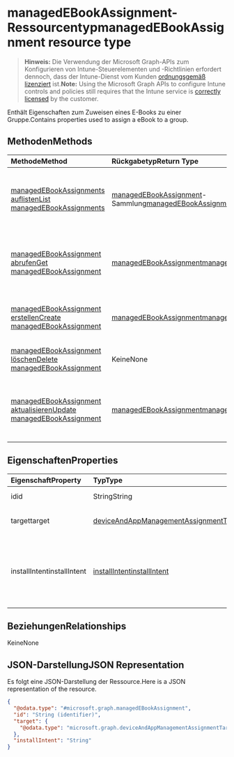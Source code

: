 # <a name="managedebookassignment-resource-type"></a><span data-ttu-id="5aef8-101">managedEBookAssignment-Ressourcentyp</span><span class="sxs-lookup"><span data-stu-id="5aef8-101">managedEBookAssignment resource type</span></span>

> <span data-ttu-id="5aef8-102">**Hinweis:** Die Verwendung der Microsoft Graph-APIs zum Konfigurieren von Intune-Steuerelementen und -Richtlinien erfordert dennoch, dass der Intune-Dienst vom Kunden [ordnungsgemäß lizenziert](https://go.microsoft.com/fwlink/?linkid=839381) ist.</span><span class="sxs-lookup"><span data-stu-id="5aef8-102">**Note:** Using the Microsoft Graph APIs to configure Intune controls and policies still requires that the Intune service is [correctly licensed](https://go.microsoft.com/fwlink/?linkid=839381) by the customer.</span></span>

<span data-ttu-id="5aef8-103">Enthält Eigenschaften zum Zuweisen eines E-Books zu einer Gruppe.</span><span class="sxs-lookup"><span data-stu-id="5aef8-103">Contains properties used to assign a eBook to a group.</span></span>
## <a name="methods"></a><span data-ttu-id="5aef8-104">Methoden</span><span class="sxs-lookup"><span data-stu-id="5aef8-104">Methods</span></span>
|<span data-ttu-id="5aef8-105">Methode</span><span class="sxs-lookup"><span data-stu-id="5aef8-105">Method</span></span>|<span data-ttu-id="5aef8-106">Rückgabetyp</span><span class="sxs-lookup"><span data-stu-id="5aef8-106">Return Type</span></span>|<span data-ttu-id="5aef8-107">Beschreibung</span><span class="sxs-lookup"><span data-stu-id="5aef8-107">Description</span></span>|
|:---|:---|:---|
|[<span data-ttu-id="5aef8-108">managedEBookAssignments auflisten</span><span class="sxs-lookup"><span data-stu-id="5aef8-108">List managedEBookAssignments</span></span>](../api/intune_books_managedebookassignment_list.md)|<span data-ttu-id="5aef8-109">[managedEBookAssignment](../resources/intune_books_managedebookassignment.md)-Sammlung</span><span class="sxs-lookup"><span data-stu-id="5aef8-109">[managedEBookAssignment](../resources/intune_books_managedebookassignment.md) collection</span></span>|<span data-ttu-id="5aef8-110">Auflisten von Eigenschaften und Beziehungen der [managedEBookAssignment](../resources/intune_books_managedebookassignment.md)-Objekte.</span><span class="sxs-lookup"><span data-stu-id="5aef8-110">List properties and relationships of the [managedEBookAssignment](../resources/intune_books_managedebookassignment.md) objects.</span></span>|
|[<span data-ttu-id="5aef8-111">managedEBookAssignment abrufen</span><span class="sxs-lookup"><span data-stu-id="5aef8-111">Get managedEBookAssignment</span></span>](../api/intune_books_managedebookassignment_get.md)|[<span data-ttu-id="5aef8-112">managedEBookAssignment</span><span class="sxs-lookup"><span data-stu-id="5aef8-112">managedEBookAssignment</span></span>](../resources/intune_books_managedebookassignment.md)|<span data-ttu-id="5aef8-113">Lesen von Eigenschaften und Beziehungen des [managedEBookAssignment](../resources/intune_books_managedebookassignment.md)-Objekts.</span><span class="sxs-lookup"><span data-stu-id="5aef8-113">Read properties and relationships of the [managedEBookAssignment](../resources/intune_books_managedebookassignment.md) object.</span></span>|
|[<span data-ttu-id="5aef8-114">managedEBookAssignment erstellen</span><span class="sxs-lookup"><span data-stu-id="5aef8-114">Create managedEBookAssignment</span></span>](../api/intune_books_managedebookassignment_create.md)|[<span data-ttu-id="5aef8-115">managedEBookAssignment</span><span class="sxs-lookup"><span data-stu-id="5aef8-115">managedEBookAssignment</span></span>](../resources/intune_books_managedebookassignment.md)|<span data-ttu-id="5aef8-116">Erstellen eines neuen [managedEBookAssignment](../resources/intune_books_managedebookassignment.md)-Objekts.</span><span class="sxs-lookup"><span data-stu-id="5aef8-116">Create a new [managedEBookAssignment](../resources/intune_books_managedebookassignment.md) object.</span></span>|
|[<span data-ttu-id="5aef8-117">managedEBookAssignment löschen</span><span class="sxs-lookup"><span data-stu-id="5aef8-117">Delete managedEBookAssignment</span></span>](../api/intune_books_managedebookassignment_delete.md)|<span data-ttu-id="5aef8-118">Keine</span><span class="sxs-lookup"><span data-stu-id="5aef8-118">None</span></span>|<span data-ttu-id="5aef8-119">Löscht ein [ManagedEBookAssignment](../resources/intune_books_managedebookassignment.md)-Objekt.</span><span class="sxs-lookup"><span data-stu-id="5aef8-119">Deletes a [managedEBookAssignment](../resources/intune_books_managedebookassignment.md).</span></span>|
|[<span data-ttu-id="5aef8-120">managedEBookAssignment aktualisieren</span><span class="sxs-lookup"><span data-stu-id="5aef8-120">Update managedEBookAssignment</span></span>](../api/intune_books_managedebookassignment_update.md)|[<span data-ttu-id="5aef8-121">managedEBookAssignment</span><span class="sxs-lookup"><span data-stu-id="5aef8-121">managedEBookAssignment</span></span>](../resources/intune_books_managedebookassignment.md)|<span data-ttu-id="5aef8-122">Aktualisieren der Eigenschaften eines [managedEBookAssignment](../resources/intune_books_managedebookassignment.md)-Objekts.</span><span class="sxs-lookup"><span data-stu-id="5aef8-122">Update the properties of a [managedEBookAssignment](../resources/intune_books_managedebookassignment.md) object.</span></span>|

## <a name="properties"></a><span data-ttu-id="5aef8-123">Eigenschaften</span><span class="sxs-lookup"><span data-stu-id="5aef8-123">Properties</span></span>
|<span data-ttu-id="5aef8-124">Eigenschaft</span><span class="sxs-lookup"><span data-stu-id="5aef8-124">Property</span></span>|<span data-ttu-id="5aef8-125">Typ</span><span class="sxs-lookup"><span data-stu-id="5aef8-125">Type</span></span>|<span data-ttu-id="5aef8-126">Beschreibung</span><span class="sxs-lookup"><span data-stu-id="5aef8-126">Description</span></span>|
|:---|:---|:---|
|<span data-ttu-id="5aef8-127">id</span><span class="sxs-lookup"><span data-stu-id="5aef8-127">id</span></span>|<span data-ttu-id="5aef8-128">String</span><span class="sxs-lookup"><span data-stu-id="5aef8-128">String</span></span>|<span data-ttu-id="5aef8-129">Schlüssel der Entität.</span><span class="sxs-lookup"><span data-stu-id="5aef8-129">Key of the entity.</span></span>|
|<span data-ttu-id="5aef8-130">target</span><span class="sxs-lookup"><span data-stu-id="5aef8-130">target</span></span>|[<span data-ttu-id="5aef8-131">deviceAndAppManagementAssignmentTarget</span><span class="sxs-lookup"><span data-stu-id="5aef8-131">deviceAndAppManagementAssignmentTarget</span></span>](../resources/intune_shared_deviceandappmanagementassignmenttarget.md)|<span data-ttu-id="5aef8-132">Das Zuweisungsziel für das E-Book.</span><span class="sxs-lookup"><span data-stu-id="5aef8-132">The assignment target for eBook.</span></span>|
|<span data-ttu-id="5aef8-133">installIntent</span><span class="sxs-lookup"><span data-stu-id="5aef8-133">installIntent</span></span>|[<span data-ttu-id="5aef8-134">installIntent</span><span class="sxs-lookup"><span data-stu-id="5aef8-134">installIntent</span></span>](../resources/intune_shared_installintent.md)|<span data-ttu-id="5aef8-135">Installationspriorität für das E-Book.</span><span class="sxs-lookup"><span data-stu-id="5aef8-135">The install intent for eBook.</span></span> <span data-ttu-id="5aef8-136">Mögliche Werte: `available`, `required`, `uninstall`, `availableWithoutEnrollment`.</span><span class="sxs-lookup"><span data-stu-id="5aef8-136">Possible values are: `available`, `required`, `uninstall`, `availableWithoutEnrollment`.</span></span>|

## <a name="relationships"></a><span data-ttu-id="5aef8-137">Beziehungen</span><span class="sxs-lookup"><span data-stu-id="5aef8-137">Relationships</span></span>
<span data-ttu-id="5aef8-138">Keine</span><span class="sxs-lookup"><span data-stu-id="5aef8-138">None</span></span>
## <a name="json-representation"></a><span data-ttu-id="5aef8-139">JSON-Darstellung</span><span class="sxs-lookup"><span data-stu-id="5aef8-139">JSON Representation</span></span>
<span data-ttu-id="5aef8-140">Es folgt eine JSON-Darstellung der Ressource.</span><span class="sxs-lookup"><span data-stu-id="5aef8-140">Here is a JSON representation of the resource.</span></span>
<!-- {
  "blockType": "resource",
  "keyProperty": "id",
  "@odata.type": "microsoft.graph.managedEBookAssignment"
}
-->
``` json
{
  "@odata.type": "#microsoft.graph.managedEBookAssignment",
  "id": "String (identifier)",
  "target": {
    "@odata.type": "microsoft.graph.deviceAndAppManagementAssignmentTarget"
  },
  "installIntent": "String"
}
```



